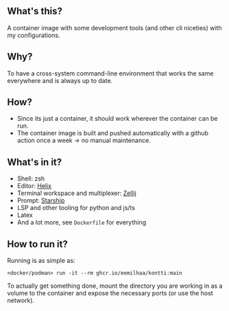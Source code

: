 ## What's this?
A container image with some development tools (and other cli niceties) with
my configurations.

## Why?
To have a cross-system command-line environment that works the same everywhere
and is always up to date.

## How?
- Since its just a container, it should work wherever the container can be run.
- The container image is built and pushed automatically with a github action
  once a week -> no manual maintenance.

## What's in it?
- Shell: zsh
- Editor: [Helix](https://github.com/helix-editor/helix)
- Terminal workspace and multiplexer: [Zellij](https://github.com/zellij-org/zellij)
- Prompt: [Starship](https://github.com/starship/starship)
- LSP and other tooling for python and js/ts
- Latex
- And a lot more, see `Dockerfile` for everything

## How to run it?
Running is as simple as:
```
<docker/podman> run -it --rm ghcr.io/eemilhaa/kontti:main
```
To actually get something done, mount the directory you are working in as
a volume to the container and expose the necessary ports (or use the host
network).
